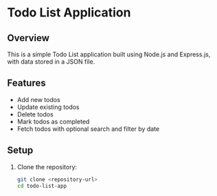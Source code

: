 # Todo List Application

## Overview
This is a simple Todo List application built using Node.js and Express.js, with data stored in a JSON file.

## Features
- Add new todos
- Update existing todos
- Delete todos
- Mark todos as completed
- Fetch todos with optional search and filter by date

## Setup

1. Clone the repository:
   ```sh
   git clone <repository-url>
   cd todo-list-app
